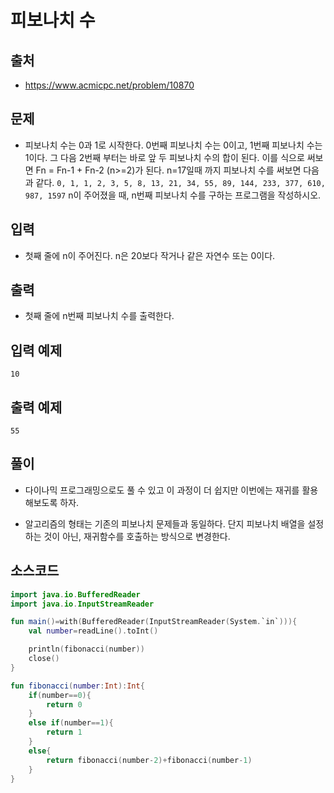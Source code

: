# 피보나치 수

## 출처

* https://www.acmicpc.net/problem/10870

## 문제

* 피보나치 수는 0과 1로 시작한다. 0번째 피보나치 수는 0이고, 1번째 피보나치 수는 1이다. 그 다음 2번째 부터는 바로 앞 두 피보나치 수의 합이 된다.
이를 식으로 써보면 Fn = Fn-1 + Fn-2 (n>=2)가 된다.
n=17일때 까지 피보나치 수를 써보면 다음과 같다.
```0, 1, 1, 2, 3, 5, 8, 13, 21, 34, 55, 89, 144, 233, 377, 610, 987, 1597```
n이 주어졌을 때, n번째 피보나치 수를 구하는 프로그램을 작성하시오.

## 입력

* 첫째 줄에 n이 주어진다. n은 20보다 작거나 같은 자연수 또는 0이다.

## 출력

* 첫째 줄에 n번째 피보나치 수를 출력한다.

## 입력 예제

```10```

## 출력 예제

```55```

## 풀이

* 다이나믹 프로그래밍으로도 풀 수 있고 이 과정이 더 쉽지만 이번에는 재귀를 활용해보도록 하자.

* 알고리즘의 형태는 기존의 피보나치 문제들과 동일하다. 단지 피보나치 배열을 설정하는 것이 아닌, 재귀함수를 호출하는 방식으로 변경한다.

## 소스코드

```kotlin
import java.io.BufferedReader
import java.io.InputStreamReader

fun main()=with(BufferedReader(InputStreamReader(System.`in`))){
    val number=readLine().toInt()

    println(fibonacci(number))
    close()
}

fun fibonacci(number:Int):Int{
    if(number==0){
        return 0
    }
    else if(number==1){
        return 1
    }
    else{
        return fibonacci(number-2)+fibonacci(number-1)
    }
}
```
